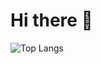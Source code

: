 # Hi there 👋

![Top Langs](https://github-readme-stats.vercel.app/api/top-langs/?username=chxry&count_private=true)
